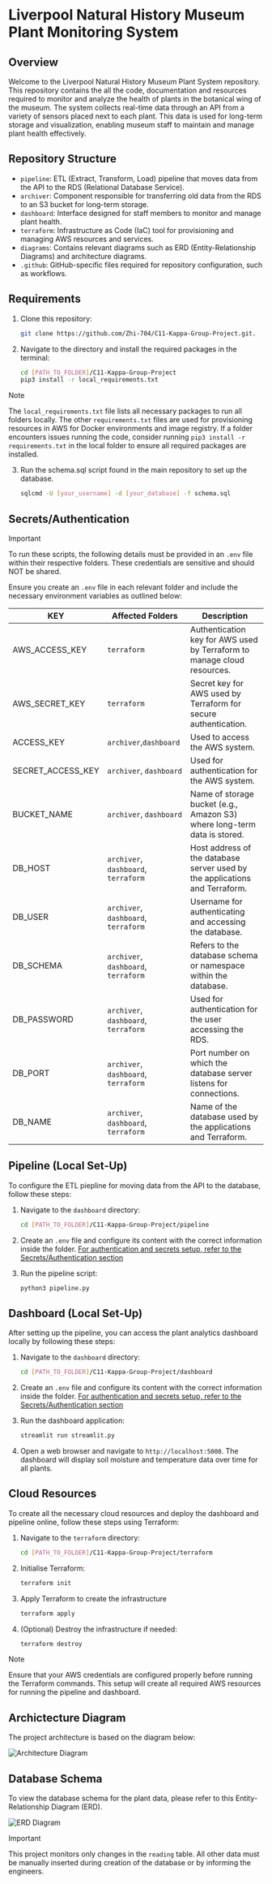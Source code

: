 # Liverpool Natural History Museum Plant Monitoring System

## Overview

Welcome to the Liverpool Natural History Museum Plant System repository. This repository contains the all the code, documentation and resources required to monitor and analyze the health of plants in the botanical wing of the museum. The system collects real-time data through an API from a variety of sensors placed next to each plant. This data is used for long-term storage and visualization, enabling museum staff to maintain and manage plant health effectively.

## Repository Structure

- `pipeline`: ETL (Extract, Transform, Load) pipeline that moves data from the API to the RDS (Relational Database Service).
- `archiver`: Component responsible for transferring old data from the RDS to an S3 bucket for long-term storage.
- `dashboard`: Interface designed for staff members to monitor and manage plant health.
- `terraform`: Infrastructure as Code (IaC) tool for provisioning and managing AWS resources and services.
- `diagrams`: Contains relevant diagrams such as ERD (Entity-Relationship Diagrams) and architecture diagrams.
- `.github`: GitHub-specific files required for repository configuration, such as workflows.

## Requirements

1. Clone this repository:
    ```sh
    git clone https://github.com/Zhi-704/C11-Kappa-Group-Project.git.
    ```

2. Navigate to the directory and install the required packages in the terminal:
    ```sh
    cd [PATH_TO_FOLDER]/C11-Kappa-Group-Project
    pip3 install -r local_requirements.txt
    ```

> [!NOTE]  
The `local_requirements.txt` file lists all necessary packages to run all folders locally. The other `requirements.txt` files are used for provisioning resources in AWS for Docker environments and image registry. If a folder encounters issues running the code, consider running `pip3 install -r requirements.txt` in the local folder to ensure all required packages are installed.


3. Run the schema.sql script found in the main repository to set up the database.
    ```sh
    sqlcmd -U [your_username] -d [your_database] -f schema.sql
    ```

## Secrets/Authentication

> [!IMPORTANT]  
> To run these scripts, the following details must be provided in an `.env` file within their respective folders. These credentials are sensitive and should NOT be shared.

Ensure you create an `.env` file in each relevant folder and include the necessary environment variables as outlined below:

| KEY | Affected Folders | Description |
| -------- | --------| --------|
|AWS_ACCESS_KEY|`terraform`| Authentication key for AWS used by Terraform to manage cloud resources.
|AWS_SECRET_KEY|`terraform`| Secret key for AWS used by Terraform for secure authentication.
|ACCESS_KEY|`archiver`,`dashboard`| Used to access the AWS system.
|SECRET_ACCESS_KEY|`archiver`, `dashboard`| Used for authentication for the AWS system.
|BUCKET_NAME|`archiver`, `dashboard`| Name of storage bucket (e.g., Amazon S3) where long-term data is stored.
|DB_HOST|`archiver`, `dashboard`, `terraform`| Host address of the database server used by the applications and Terraform.
|DB_USER|`archiver`, `dashboard`, `terraform`| Username for authenticating and accessing the database.
|DB_SCHEMA|`archiver`, `dashboard`, `terraform`| Refers to the database schema or namespace within the database.
|DB_PASSWORD|`archiver`, `dashboard`, `terraform`| Used for authentication for the user accessing the RDS.
|DB_PORT|`archiver`, `dashboard`, `terraform`| Port number on which the database server listens for connections.
|DB_NAME|`archiver`, `dashboard`, `terraform`| Name of the database used by the applications and Terraform.

## Pipeline (Local Set-Up)

To configure the ETL piepline for moving data from the API to the database, follow these steps:

1. Navigate to the `dashboard` directory:
    ```sh
    cd [PATH_TO_FOLDER]/C11-Kappa-Group-Project/pipeline
    ```

2. Create an `.env` file and configure its content with the correct information inside the folder. [For authentication and secrets setup, refer to the Secrets/Authentication section](#secretsauthentication)

3. Run the pipeline script:
    ```sh
    python3 pipeline.py
    ```


## Dashboard (Local Set-Up)

After setting up the pipeline, you can access the plant analytics dashboard locally by following these steps:

1. Navigate to the `dashboard` directory:
    ```sh
    cd [PATH_TO_FOLDER]/C11-Kappa-Group-Project/dashboard
    ```

2. Create an `.env` file and configure its content with the correct information inside the folder. [For authentication and secrets setup, refer to the Secrets/Authentication section](#secretsauthentication)

3. Run the dashboard application:
    ```sh
    streamlit run streamlit.py
    ```

4. Open a web browser and navigate to `http://localhost:5000`. The dashboard will display soil moisture and temperature data over time for all plants.

## Cloud Resources

To create all the necessary cloud resources and deploy the dashboard and pipeline online, follow these steps using Terraform:

1. Navigate to the `terraform` directory:
    ```sh
    cd [PATH_TO_FOLDER]/C11-Kappa-Group-Project/terraform
    ```
2. Initialise Terraform:
    ```sh
    terraform init
    ```
3. Apply Terraform to create the infrastructure
    ```sh
    terraform apply
    ```

4. (Optional) Destroy the infrastructure if needed:
    ```sh
    terraform destroy
    ```

> [!NOTE]  
> Ensure that your AWS credentials are configured properly before running the Terraform commands. This setup will create all required AWS resources for running the pipeline and dashboard.

## Archictecture Diagram

The project architecture is based on the diagram below:

![Architecture Diagram](https://github.com/Zhi-704/C11-Kappa-Group-Project/raw/main/diagrams/Architecture_Diagram.png)


## Database Schema

To view the database schema for the plant data, please refer to this Entity-Relationship Diagram (ERD). 


<a id="erd-diagram"></a>
![ERD Diagram](https://github.com/Zhi-704/C11-Kappa-Group-Project/blob/main/diagrams/ERD_diagram.png)


> [!IMPORTANT]  
> This project monitors only changes in the `reading` table. All other data must be manually inserted during creation of the database or by informing the engineers.


